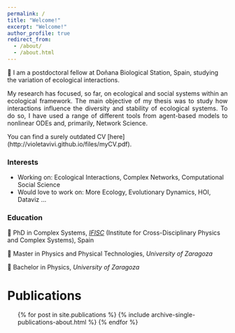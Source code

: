 ```yaml
---
permalink: /
title: "Welcome!"
excerpt: "Welcome!"
author_profile: true
redirect_from: 
  - /about/
  - /about.html
---
```


:wave: I am a postdoctoral fellow at Doñana Biological Station, Spain, studying the variation of ecological interactions.
<p style="text-align: justify"> 
My research has focused, so far, on ecological and social systems within an ecological framework. The main objective of my thesis was to study how interactions influence the diversity and stability of ecological systems. To do so, I have used a range of different tools from agent-based models to nonlinear ODEs and, primarily, Network Science. 
 </p> 
You can find a surely outdated CV [here](http://violetavivi.github.io/files/myCV.pdf).

### Interests
- Working on: Ecological Interactions, Complex Networks, Computational Social Science
- Would love to work on: More Ecology, Evolutionary Dynamics, HOI, Dataviz ...

### Education
:hatched_chick: PhD in Complex Systems, [_IFISC_](https://ifisc.uib-csic.es/en/) (Institute for Cross-Disciplinary Physics and Complex Systems), Spain
      
:hatching_chick: Master in Physics and Physical Technologies, _University of Zaragoza_
      
:egg: Bachelor in Physics, _University of Zaragoza_


Publications
======
  <ul>{% for post in site.publications %}
    {% include archive-single-publications-about.html %}
  {% endfor %}</ul>
  

